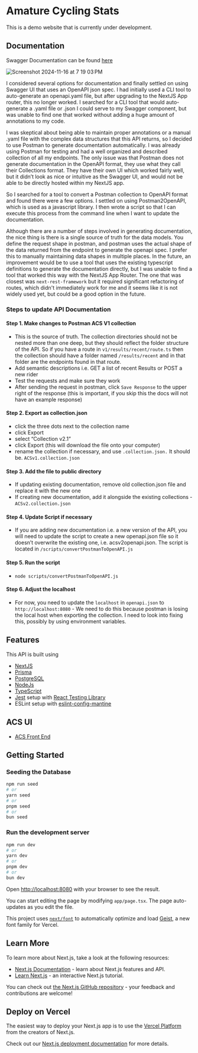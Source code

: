 # Amature Cycling Stats

This is a demo website that is currently under development.

## Documentation

Swagger Documentation can be found [here](http://localhost:8080/docs)

![Screenshot 2024-11-16 at 7 19 03 PM](https://github.com/user-attachments/assets/4a4720d8-c16a-432c-846e-0cc32e97518d)

I considered several options for documentation and finally settled on using Swagger UI that uses an OpenAPI json spec. I had initially used a CLI tool to auto-generate an openapi.yaml file, but after upgrading to the NextJS App router, this no longer worked. I searched for a CLI tool that would auto-generate a .yaml file or .json I could serve to my Swagger component, but was unable to find one that worked without adding a huge amount of annotations to my code.

I was skeptical about being able to maintain proper annotations or a manual .yaml file with the complex data structures that this API returns, so I decided to use Postman to generate documentation automatically. I was already using Postman for testing and had a well organized and described collection of all my endpoints. The only issue was that Postman does not generate documentation in the OpenAPI format, they use what they call their Collections format. They have their own UI which worked fairly well, but it didn’t look as nice or intuitive as the Swagger UI, and would not be able to be directly hosted within my NextJS app.

So I searched for a tool to convert a Postman collection to OpenAPI format and found there were a few options. I settled on using Postman2OpenAPI, which is used as a javascript library. I then wrote a script so that I can execute this process from the command line when I want to update the documentation.

Although there are a number of steps involved in generating documentation, the nice thing is there is a single source of truth for the data models. You define the request shape in postman, and postman uses the actual shape of the data returned from the endpoint to generate the openapi spec. I prefer this to manually maintaining data shapes in multiple places. In the future, an improvement would be to use a tool that uses the existing typescript definitions to generate the documentation directly, but I was unable to find a tool that worked this way with the NextJS App Router. The one that was closest was `next-rest-framework` but it required significant refactoring of routes, which didn't immediately work for me and it seems like it is not widely used yet, but could be a good option in the future.

### Steps to update API Documentation

#### Step 1. Make changes to Postman ACS V1 collection

- This is the source of truth. The collection directories should not be nested more than one deep, but they should reflect the folder structure of the API. So if you have a route in `v1/results/recent/route.ts` then the collection should have a folder named `/results/recent` and in that folder are the endpoints found in that route.
- Add semantic descriptions i.e. GET a list of recent Results or POST a new rider
- Test the requests and make sure they work
- After sending the request in postman, click `Save Response` to the upper right of the response (this is important, if you skip this the docs will not have an example response)

#### Step 2. Export as collection.json

- click the three dots next to the collection name
- click Export
- select “Collection v2.1”
- click Export (this will download the file onto your computer)
- rename the collection if necessary, and use `.collection.json.` It should be. `ACSv1.collection.json`

#### Step 3. Add the file to public directory

- If updating existing documentation, remove old collection.json file and replace it with the new one
- If creating new documentation, add it alongside the existing collections - `ACSv2.collection.json`

#### Step 4. Update Script if necessary

- If you are adding new documentation i.e. a new version of the API, you will need to update the script to create a new openapi.json file so it doesn’t overwrite the existing one, i.e. acsv2openapi.json. The script is located in `/scripts/convertPostmanToOpenAPI.js`

#### Step 5. Run the script

- `node scripts/convertPostmanToOpenAPI.js`

#### Step 6. Adjust the localhost

- For now, you need to update the `localhost` in `openapi.json` to `http://localhost:8080` - We need to do this because postman is losing the local host when exporting the collection. I need to look into fixing this, possibly by using environment variables.

## Features

This API is built using

- [NextJS](https://www.nextjs.org)
- [Prisma](https://www.https://www.prisma.io/)
- [PostgreSQL](https://www.postgresql.org)
- [NodeJs](https://www.nodejs.org/en)
- [TypeScript](https://www.typescriptlang.org/)
- [Jest](https://jestjs.io/) setup with [React Testing Library](https://testing-library.com/docs/react-testing-library/intro)
- ESLint setup with [eslint-config-mantine](https://github.com/mantinedev/eslint-config-mantine)

## ACS UI

- [ACS Front End](https://github.com/derekvmcintire/acs-next)

## Getting Started

### Seeding the Database

```bash
npm run seed
# or
yarn seed
# or
pnpm seed
# or
bun seed
```

### Run the development server

```bash
npm run dev
# or
yarn dev
# or
pnpm dev
# or
bun dev
```

Open [http://localhost:8080](http://localhost:8080) with your browser to see the result.

You can start editing the page by modifying `app/page.tsx`. The page auto-updates as you edit the file.

This project uses [`next/font`](https://nextjs.org/docs/app/building-your-application/optimizing/fonts) to automatically optimize and load [Geist](https://vercel.com/font), a new font family for Vercel.

## Learn More

To learn more about Next.js, take a look at the following resources:

- [Next.js Documentation](https://nextjs.org/docs) - learn about Next.js features and API.
- [Learn Next.js](https://nextjs.org/learn) - an interactive Next.js tutorial.

You can check out [the Next.js GitHub repository](https://github.com/vercel/next.js) - your feedback and contributions are welcome!

## Deploy on Vercel

The easiest way to deploy your Next.js app is to use the [Vercel Platform](https://vercel.com/new?utm_medium=default-template&filter=next.js&utm_source=create-next-app&utm_campaign=create-next-app-readme) from the creators of Next.js.

Check out our [Next.js deployment documentation](https://nextjs.org/docs/app/building-your-application/deploying) for more details.
